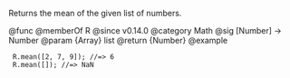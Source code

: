 Returns the mean of the given list of numbers.

@func
@memberOf R
@since v0.14.0
@category Math
@sig [Number] -> Number
@param {Array} list
@return {Number}
@example

     R.mean([2, 7, 9]); //=> 6
     R.mean([]); //=> NaN
